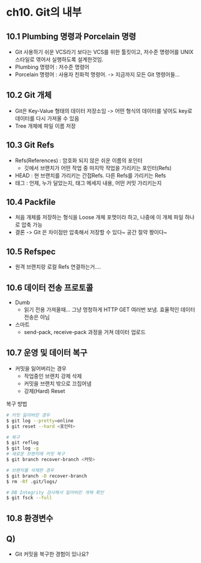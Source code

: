 # ch10. Git의 내부
## 10.1 Plumbing 명령과 Porcelain 명령
* Git 사용하기 쉬운 VCS라기 보다는 VCS를 위한 툴킷이고, 저수준 명령어를 UNIX 스타일로 엮어서 실행하도록 설계한것임.
* Plumbing 명령어 : 저수준 명령어
* Porcelain 명령어 : 사용자 친화적 명령어. -> 지금까지 모든 Git 명령어들...

## 10.2 Git 개체
* Git은 Key-Value 형태의 데이터 저장소임 -> 어떤 형식의 데이터를 넣어도 key로 데이터를 다시 가져올 수 있음
* Tree 개체에 파일 이름 저장

## 10.3 Git Refs
* Refs(References) : 암호화 되지 않은 쉬운 이름의 포인터
  * 깃에서 브랜치가 어떤 작업 중 마지막 작업을 가리키는 포인터(Refs)
* HEAD : 현 브랜치를 가리키는 간접Refs. 다른 Refs를 가리키는 Refs
* 태그 : 언제, 누가 달았는지, 태그 메세지 내용, 어떤 커밋 가리키는지

## 10.4 Packfile
* 처음 개체를 저장하는 형식을 Loose 개체 포맷이라 하고, 나중에 이 개체 파일 하나로 압축 가능
* 결론 -> Git 은 차이점만 압축해서 저장할 수 있다~ 공간 절약 짱이다~

## 10.5 Refspec
* 원격 브랜치랑 로컬 Refs 연결하는거....

## 10.6 데이터 전송 프로토콜
* Dumb
  * 읽기 전용 가져올때... 그냥 멍청하게 HTTP GET 여러번 보냄. 효율적인 데이터 전송은 아님
* 스마트
  * send-pack, receive-pack 과정을 거쳐 데이터 업로드

## 10.7 운영 및 데이터 복구
* 커밋을 잃어버리는 경우
  * 작업중인 브랜치 강제 삭제
  * 커밋을 브랜치 밖으로 끄집어냄
  * 강제(Hard) Reset

복구 방법
```bash
# 커밋 잃어버린 경우
$ git log --pretty=online
$ git reset --hard <포인터>

# 복구
$ git reflog
$ git log -g
# 새로운 브랜치에 커밋 복구
$ git branch recover-branch <커밋>
```

```bash
# 브랜치를 삭제한 경우
$ git branch -D recover-branch
$ rm -Rf .git/logs/

# DB Integrity 검사해서 잃어버린 개체 확인
$ git fsck --full
```

## 10.8 환경변수

## Q)
* Git 커밋을 복구한 경험이 있나요? 
